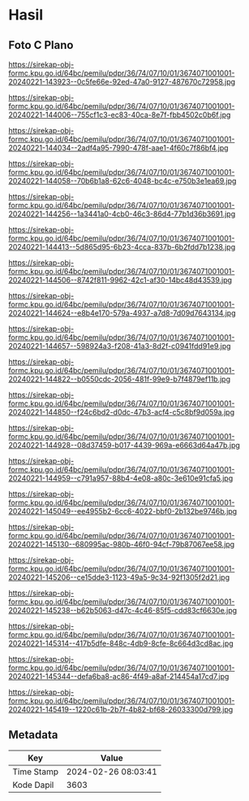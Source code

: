 # Hasil

## Foto C Plano

https://sirekap-obj-formc.kpu.go.id/64bc/pemilu/pdpr/36/74/07/10/01/3674071001001-20240221-143923--0c5fe66e-92ed-47a0-9127-487670c72958.jpg

https://sirekap-obj-formc.kpu.go.id/64bc/pemilu/pdpr/36/74/07/10/01/3674071001001-20240221-144006--755cf1c3-ec83-40ca-8e7f-fbb4502c0b6f.jpg

https://sirekap-obj-formc.kpu.go.id/64bc/pemilu/pdpr/36/74/07/10/01/3674071001001-20240221-144034--2adf4a95-7990-478f-aae1-4f60c7f86bf4.jpg

https://sirekap-obj-formc.kpu.go.id/64bc/pemilu/pdpr/36/74/07/10/01/3674071001001-20240221-144058--70b6b1a8-62c6-4048-bc4c-e750b3e1ea69.jpg

https://sirekap-obj-formc.kpu.go.id/64bc/pemilu/pdpr/36/74/07/10/01/3674071001001-20240221-144256--1a3441a0-4cb0-46c3-86d4-77b1d36b3691.jpg

https://sirekap-obj-formc.kpu.go.id/64bc/pemilu/pdpr/36/74/07/10/01/3674071001001-20240221-144413--5d865d95-6b23-4cca-837b-6b2fdd7b1238.jpg

https://sirekap-obj-formc.kpu.go.id/64bc/pemilu/pdpr/36/74/07/10/01/3674071001001-20240221-144506--8742f811-9962-42c1-af30-14bc48d43539.jpg

https://sirekap-obj-formc.kpu.go.id/64bc/pemilu/pdpr/36/74/07/10/01/3674071001001-20240221-144624--e8b4e170-579a-4937-a7d8-7d09d7643134.jpg

https://sirekap-obj-formc.kpu.go.id/64bc/pemilu/pdpr/36/74/07/10/01/3674071001001-20240221-144657--598924a3-f208-41a3-8d2f-c0941fdd91e9.jpg

https://sirekap-obj-formc.kpu.go.id/64bc/pemilu/pdpr/36/74/07/10/01/3674071001001-20240221-144822--b0550cdc-2056-481f-99e9-b7f4879ef11b.jpg

https://sirekap-obj-formc.kpu.go.id/64bc/pemilu/pdpr/36/74/07/10/01/3674071001001-20240221-144850--f24c6bd2-d0dc-47b3-acf4-c5c8bf9d059a.jpg

https://sirekap-obj-formc.kpu.go.id/64bc/pemilu/pdpr/36/74/07/10/01/3674071001001-20240221-144928--08d37459-b017-4439-969a-e6663d64a47b.jpg

https://sirekap-obj-formc.kpu.go.id/64bc/pemilu/pdpr/36/74/07/10/01/3674071001001-20240221-144959--c791a957-88b4-4e08-a80c-3e610e91cfa5.jpg

https://sirekap-obj-formc.kpu.go.id/64bc/pemilu/pdpr/36/74/07/10/01/3674071001001-20240221-145049--ee4955b2-6cc6-4022-bbf0-2b132be9746b.jpg

https://sirekap-obj-formc.kpu.go.id/64bc/pemilu/pdpr/36/74/07/10/01/3674071001001-20240221-145130--680995ac-980b-46f0-94cf-79b87067ee58.jpg

https://sirekap-obj-formc.kpu.go.id/64bc/pemilu/pdpr/36/74/07/10/01/3674071001001-20240221-145206--ce15dde3-1123-49a5-9c34-92f1305f2d21.jpg

https://sirekap-obj-formc.kpu.go.id/64bc/pemilu/pdpr/36/74/07/10/01/3674071001001-20240221-145238--b62b5063-d47c-4c46-85f5-cdd83cf6630e.jpg

https://sirekap-obj-formc.kpu.go.id/64bc/pemilu/pdpr/36/74/07/10/01/3674071001001-20240221-145314--417b5dfe-848c-4db9-8cfe-8c664d3cd8ac.jpg

https://sirekap-obj-formc.kpu.go.id/64bc/pemilu/pdpr/36/74/07/10/01/3674071001001-20240221-145344--defa6ba8-ac86-4f49-a8af-214454a17cd7.jpg

https://sirekap-obj-formc.kpu.go.id/64bc/pemilu/pdpr/36/74/07/10/01/3674071001001-20240221-145419--1220c61b-2b7f-4b82-bf68-26033300d799.jpg


## Metadata

| Key        | Value               |
| ---------- | ------------------- |
| Time Stamp | 2024-02-26 08:03:41 |
| Kode Dapil | 3603                |



